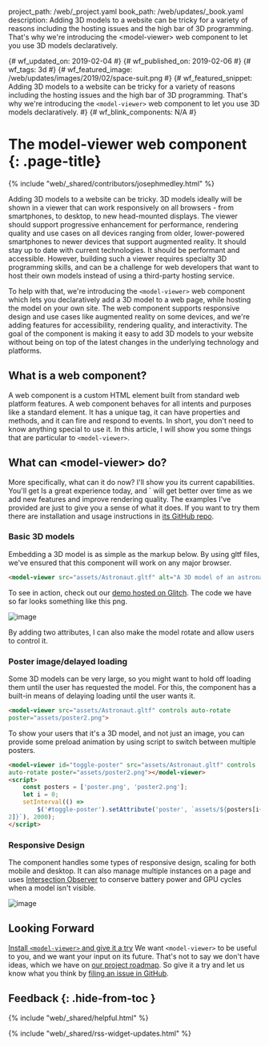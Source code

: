 project_path: /web/_project.yaml
book_path: /web/updates/_book.yaml
description: Adding 3D models to a website can be tricky for a variety of reasons including the hosting issues and the high bar of 3D programming. That's why we're introducing the &lt;model-viewer&gt; web component to let you use 3D models declaratively.

{# wf_updated_on: 2019-02-04 #}
{# wf_published_on: 2019-02-06 #}
{# wf_tags: 3d #}
{# wf_featured_image: /web/updates/images/2019/02/space-suit.png #}
{# wf_featured_snippet: Adding 3D models to a website can be tricky for a variety of reasons including the hosting issues and the high bar of 3D programming. That's why we're introducing the <code>&lt;model-viewer&gt;</code> web component to let you use 3D models declaratively. #}
{# wf_blink_components: N/A #}

# The model-viewer web component {: .page-title}

{% include "web/_shared/contributors/josephmedley.html" %}

Adding 3D models to a website can be tricky. 3D models ideally will be shown in
a viewer that can work responsively on all browsers - from smartphones, to
desktop, to new head-mounted displays. The viewer should support progressive
enhancement for performance, rendering quality and use cases on all devices
ranging from older, lower-powered smartphones to newer devices that support
augmented reality. It should stay up to date with current technologies. It
should be performant and accessible. However, building such a viewer requires
specialty 3D programming skills, and can be a challenge for web developers that
want to host their own models instead of using a third-party hosting service.  

To help with that, we're introducing the `<model-viewer>` web component which
lets you declaratively add a 3D model to a web page, while hosting the model on
your own site. The web component supports responsive design and use cases like
augmented reality on some devices, and we're adding features for accessibility,
rendering quality, and interactivity.  The goal of the component is making it
easy to add 3D models to your website without being on top of the latest changes
in the underlying technology and platforms.

## What is a web component?

 A web component is a custom HTML element built from standard web platform
features. A web component behaves for all intents and purposes like a standard
element. It has a unique tag, it can have properties and methods, and it can
fire and respond to events. In short, you don't need to know anything special to
use it. In this article, I will show you some things that are particular to
`<model-viewer>`.

## What can &lt;model-viewer> do?

More specifically, what can it do now? I'll show you its current capabilities.
You'll get Is a great experience today, and `<model-viewer> will get better
over time as we add new features and improve rendering quality. The examples
I've provided are just to give you a sense of what it does. If you want to try
them there are installation and usage instructions in [its GitHub
repo](https://github.com/GoogleWebComponents/model-viewer).

### Basic 3D models

Embedding a 3D model is as simple as the markup below. By
using gltf files, we've ensured that this component will work on any major
browser.

```html
<model-viewer src="assets/Astronaut.gltf" alt="A 3D model of an astronaut">
```

To see <model-viewer> in action, check out our [demo hosted on
Glitch](https://model-viewer.glitch.me/). The code we have so far looks
something like this png.

![image](/web/updates/images/2019/02/space-suit.png)

By adding two attributes, I can also make the model rotate and allow users to
control it.

<model-viewer src="assets/Astronaut.gltf" controls auto-rotate>

### Poster image/delayed loading

Some 3D models can be very large, so you might want to hold off loading them
until the user has requested the model. For this, the component has a built-in
means of delaying loading until the user wants it.

```html
<model-viewer src="assets/Astronaut.gltf" controls auto-rotate
poster="assets/poster2.png">
```

To show your users that it's a 3D model, and not just an image, you can provide
some preload animation by using script to switch between multiple posters.

```html
<model-viewer id="toggle-poster" src="assets/Astronaut.gltf" controls
auto-rotate poster="assets/poster2.png"></model-viewer>  
<script>  
    const posters = ['poster.png', 'poster2.png'];  
    let i = 0;  
    setInterval(() =>  
        $('#toggle-poster').setAttribute('poster', `assets/${posters[i++ %
2]}`), 2000);  
</script>
```

### Responsive Design

The component handles some types of responsive design, scaling for both mobile
and desktop. It can also manage multiple instances on a page and uses
[Intersection Observer](https://developer.mozilla.org/en-US/docs/Web/API/IntersectionObserver)
to conserve battery power and GPU cycles when a model isn't visible.

![image](/web/updates/images/2019/02/responsive-space-suit.png)

## Looking Forward

[Install `<model-viewer>` and give it a try](https://github.com/GoogleWebComponents/model-viewer#installing.)
We want `<model-viewer>` to be useful to you, and we want your input on its
future. That's not to say we don't have ideas, which we have on
[our project roadmap](https://www.google.com/url?q=https://github.com/GoogleWebComponents/model-viewer/projects/1&sa=D&ust=1545076622047000&usg=AFQjCNF4ZWzKnfW0nnpstv6KW6gSKZfQ_g).
So give it a try and let us know what you think by
[filing an issue in GitHub](https://www.google.com/url?q=https://github.com/GoogleWebComponents/model-viewer/projects/1&sa=D&ust=1545076622047000&usg=AFQjCNF4ZWzKnfW0nnpstv6KW6gSKZfQ_g).

## Feedback {: .hide-from-toc }

{% include "web/_shared/helpful.html" %}

<div class="clearfix"></div>

{% include "web/_shared/rss-widget-updates.html" %}

